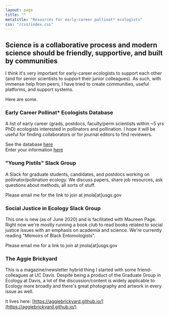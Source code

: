 ```yaml
---
layout: page
title: ""
metatitle: "Resources for early-career pollinat* ecologists"
css: "/css/index.css"
---
```


## Science is a collaborative process and modern science should be friendly, supportive, and built by communities

I think it's very important for early-career ecologists to support each other (and for senior scientists to support their junior colleagues). As such, with immense help from peers, I have tried to create communities, useful platforms, and support systems. 

Here are some. 

### Early Career Pollinat* Ecologists Database

A list of early career (grads, postdocs, faculty/perm scientists within ~5 yrs PhD) ecologists interested in pollinators and pollination. I hope it will be useful for finding collaborators or for journal editors to find reviewers. 

See the database [here](https://docs.google.com/spreadsheets/d/1X4wAQhUHXY6CAb3MB3xf9kgP7PScR1wtZwwpEg_bPzI/edit?usp=sharing)  
Enter your information [here](https://forms.gle/BeUyWLCmaZ5EzF6ZA)

### "Young Pistils" Slack Group

A Slack for graduate students, candidates, and postdocs working on pollinator/pollination ecology. We discuss papers, share job resources, ask questions about methods, all sorts of stuff. 

Please email me for the link to join at jmola[at]usgs.gov

### Social Justice in Ecology Slack Group

This one is new (as of June 2020) and is facilitated with Maureen Page. Right now we're mostly running a book club to read books related to social justice issues with an emphasis on academia and science. We're currently reading "Memoirs of Black Entomologists". 

Please email me for a link to join at jmola[at]usgs.gov

### The Aggie Brickyard

This is a magazine/newsletter hybrid thing I started with some friend-colleagues at UC Davis. Despite being a product of the Graduate Group in Ecology at Davis, a lot of the discussion/content is widely applicable to Ecology more broadly and there's great photography and artwork in every issue as well. 

It lives here: [https://aggiebrickyard.github.io/](https://aggiebrickyard.github.io/)